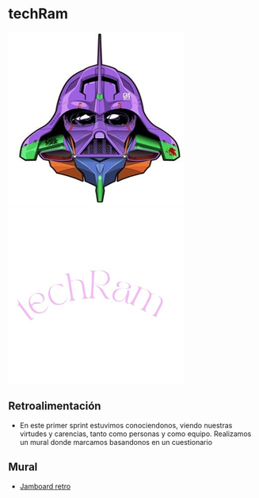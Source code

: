 # techRam

![Logo de techRam](Logo/logo.jpeg)
![Logo de techRam](Logo/techram.jpeg)
## Retroalimentación
- En este primer sprint estuvimos conociendonos, viendo nuestras virtudes y carencias, tanto como personas y como equipo. Realizamos un mural donde marcamos basandonos en un cuestionario

## Mural
- [Jamboard retro](https://jamboard.google.com/d/1IEwpeYlcUvHLA5cIUBvXB2Qghy_-h0D7EMAdoFuJ7KE/edit?usp=sharing)

